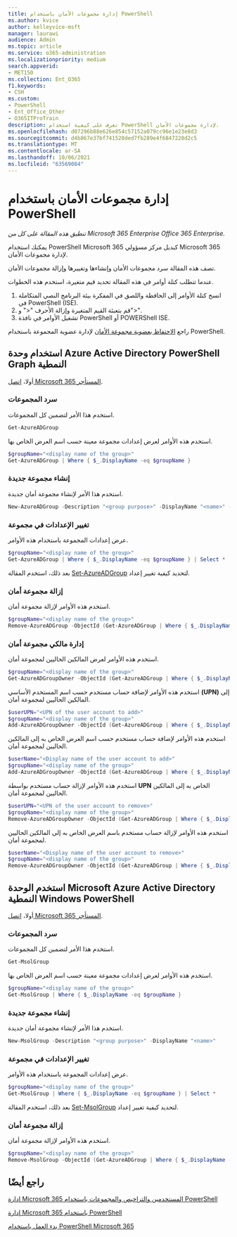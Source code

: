 ```yaml
---
title: إدارة مجموعات الأمان باستخدام PowerShell
ms.author: kvice
author: kelleyvice-msft
manager: laurawi
audience: Admin
ms.topic: article
ms.service: o365-administration
ms.localizationpriority: medium
search.appverid:
- MET150
ms.collection: Ent_O365
f1.keywords:
- CSH
ms.custom:
- PowerShell
- Ent_Office_Other
- O365ITProTrain
description: تعرف على كيفية استخدام PowerShell لإدارة مجموعات الأمان.
ms.openlocfilehash: d07296b88e626e854c57152a079cc96e1e23e8d3
ms.sourcegitcommit: d4b867e37bf741528ded7fb289e4f6847228d2c5
ms.translationtype: MT
ms.contentlocale: ar-SA
ms.lasthandoff: 10/06/2021
ms.locfileid: "63569084"
---
```

# <a name="manage-security-groups-with-powershell"></a>إدارة مجموعات الأمان باستخدام PowerShell

*تنطبق هذه المقالة على كل من Microsoft 365 Enterprise Office 365 Enterprise.*

يمكنك استخدام PowerShell Microsoft 365 كبديل مركز مسؤولي Microsoft 365 لإدارة مجموعات الأمان. 

تصف هذه المقالة سرد مجموعات الأمان وإنشاءها وتغييرها وإزالة مجموعات الأمان. 

عندما تتطلب كتلة أوامر في هذه المقالة تحديد قيم متغيرة، استخدم هذه الخطوات.

1. انسخ كتلة الأوامر إلى الحافظة واللصق في المفكرة بيئة البرنامج النصي المتكاملة في PowerShell (ISE).
2. قم بتعبئة القيم المتغيرة وإزالة الأحرف "<" و">".
3. تشغيل الأوامر في نافذة PowerShell أو POWERShell ISE.

راجع [الاحتفاظ بعضوية مجموعة الأمان](maintain-group-membership-with-microsoft-365-powershell.md) لإدارة عضوية المجموعة باستخدام PowerShell.

## <a name="use-the-azure-active-directory-powershell-for-graph-module"></a>استخدام وحدة Azure Active Directory PowerShell Graph النمطية

أولا، [اتصل Microsoft 365 المستأجر](connect-to-microsoft-365-powershell.md#connect-with-the-azure-active-directory-powershell-for-graph-module).

### <a name="list-your-groups"></a>سرد المجموعات

استخدم هذا الأمر لتضمين كل المجموعات.

```powershell
Get-AzureADGroup
```
استخدم هذه الأوامر لعرض إعدادات مجموعة معينة حسب اسم العرض الخاص بها.

```powershell
$groupName="<display name of the group>"
Get-AzureADGroup | Where { $_.DisplayName -eq $groupName }
```

### <a name="create-a-new-group"></a>إنشاء مجموعة جديدة

استخدم هذا الأمر لإنشاء مجموعة أمان جديدة.

```powershell
New-AzureADGroup -Description "<group purpose>" -DisplayName "<name>" -MailEnabled $false -SecurityEnabled $true -MailNickName "<email name>"
```

### <a name="change-the-settings-on-a-group"></a>تغيير الإعدادات في مجموعة

عرض إعدادات المجموعة باستخدام هذه الأوامر.

```powershell
$groupName="<display name of the group>"
Get-AzureADGroup | Where { $_.DisplayName -eq $groupName } | Select *
```

بعد ذلك، استخدم المقالة [Set-AzureADGroup](/powershell/module/azuread/set-azureadgroup) لتحديد كيفية تغيير إعداد.

### <a name="remove-a-security-group"></a>إزالة مجموعة أمان

استخدم هذه الأوامر لإزالة مجموعة أمان.

```powershell
$groupName="<display name of the group>"
Remove-AzureADGroup -ObjectId (Get-AzureADGroup | Where { $_.DisplayName -eq $groupName }).ObjectId
```

### <a name="manage-the-owners-of-a-security-group"></a>إدارة مالكي مجموعة أمان

استخدم هذه الأوامر لعرض المالكين الحاليين لمجموعة أمان.

```powershell
$groupName="<display name of the group>"
Get-AzureADGroupOwner -ObjectId (Get-AzureADGroup | Where { $_.DisplayName -eq $groupName }).ObjectId
```
استخدم هذه الأوامر لإضافة حساب مستخدم حسب اسم المستخدم الأساسي **(UPN)** إلى المالكين الحاليين لمجموعة أمان.

```powershell
$userUPN="<UPN of the user account to add>"
$groupName="<display name of the group>"
Add-AzureADGroupOwner -ObjectId (Get-AzureADGroup | Where { $_.DisplayName -eq $groupName }).ObjectId -RefObjectId (Get-AzureADUser | Where { $_.UserPrincipalName -eq $userUPN }).ObjectId
```
استخدم هذه الأوامر لإضافة حساب مستخدم حسب اسم العرض الخاص به  إلى المالكين الحاليين لمجموعة أمان.

```powershell
$userName="<Display name of the user account to add>"
$groupName="<display name of the group>"
Add-AzureADGroupOwner -ObjectId (Get-AzureADGroup | Where { $_.DisplayName -eq $groupName }).ObjectId -RefObjectId (Get-AzureADUser | Where { $_.DisplayName -eq $userName }).ObjectId
```
استخدم هذه الأوامر لإزالة حساب مستخدم بواسطة **UPN** الخاص به إلى المالكين الحاليين لمجموعة أمان.

```powershell
$userUPN="<UPN of the user account to remove>"
$groupName="<display name of the group>"
Remove-AzureADGroupOwner -ObjectId (Get-AzureADGroup | Where { $_.DisplayName -eq $groupName }).ObjectId -OwnerId (Get-AzureADUser | Where { $_.UserPrincipalName -eq $userUPN }).ObjectId
```

استخدم هذه الأوامر لإزالة حساب مستخدم باسم العرض الخاص به إلى  المالكين الحاليين لمجموعة أمان.

```powershell
$userName="<Display name of the user account to remove>"
$groupName="<display name of the group>"
Remove-AzureADGroupOwner -ObjectId (Get-AzureADGroup | Where { $_.DisplayName -eq $groupName }).ObjectId -OwnerId (Get-AzureADUser | Where { $_.DisplayName -eq $userName }).ObjectId
```

## <a name="use-the-microsoft-azure-active-directory-module-for-windows-powershell"></a>استخدم الوحدة Microsoft Azure Active Directory النمطية Windows PowerShell

أولا، [اتصل Microsoft 365 المستأجر](connect-to-microsoft-365-powershell.md#connect-with-the-microsoft-azure-active-directory-module-for-windows-powershell).

### <a name="list-your-groups"></a>سرد المجموعات

استخدم هذا الأمر لتضمين كل المجموعات.

```powershell
Get-MsolGroup
```
استخدم هذه الأوامر لعرض إعدادات مجموعة معينة حسب اسم العرض الخاص بها.

```powershell
$groupName="<display name of the group>"
Get-MsolGroup | Where { $_.DisplayName -eq $groupName }
```

### <a name="create-a-new-group"></a>إنشاء مجموعة جديدة

استخدم هذا الأمر لإنشاء مجموعة أمان جديدة.

```powershell
New-MsolGroup -Description "<group purpose>" -DisplayName "<name>"
```

### <a name="change-the-settings-on-a-group"></a>تغيير الإعدادات في مجموعة

عرض إعدادات المجموعة باستخدام هذه الأوامر.

```powershell
$groupName="<display name of the group>"
Get-MsolGroup | Where { $_.DisplayName -eq $groupName } | Select *
```

بعد ذلك، استخدم المقالة [Set-MsolGroup](/powershell/module/msonline/set-msolgroup) لتحديد كيفية تغيير إعداد.

### <a name="remove-a-security-group"></a>إزالة مجموعة أمان

استخدم هذه الأوامر لإزالة مجموعة أمان.

```powershell
$groupName="<display name of the group>"
Remove-MsolGroup -ObjectId (Get-AzureADGroup | Where { $_.DisplayName -eq $groupName }).ObjectId
```

## <a name="see-also"></a>راجع أيضًا

[إدارة Microsoft 365 المستخدمين والتراخيص والمجموعات باستخدام PowerShell](manage-user-accounts-and-licenses-with-microsoft-365-powershell.md)
  
[إدارة Microsoft 365 باستخدام PowerShell](manage-microsoft-365-with-microsoft-365-powershell.md)
  
[بدء العمل باستخدام PowerShell Microsoft 365](getting-started-with-microsoft-365-powershell.md)